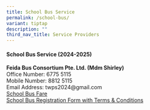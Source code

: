 ```yaml
---
title: School Bus Service
permalink: /school-bus/
variant: tiptap
description: ""
third_nav_title: Service Providers
---
```

<h4>School Bus Service (2024-2025)</h4>
<p><strong>Feida Bus Consortium Pte. Ltd. (Mdm Shirley)</strong> 
<br>Office Number: 6775 5115
<br>Mobile Number: 8812 5115
<br>Email Address: twps2024@gmail.com
<br><a href="/files/School%20Bus%20Services/twps_nte_price_schbus_2024_w_email.pdf" rel="noopener noreferrer nofollow" target="_blank">School Bus Fare</a> 
<br><a href="/files/School Bus Services/schbus_reg_form_tnc_feida.pdf" rel="noopener noreferrer nofollow" target="_blank">School Bus Registration Form with Terms &amp; Conditions</a>
</p>